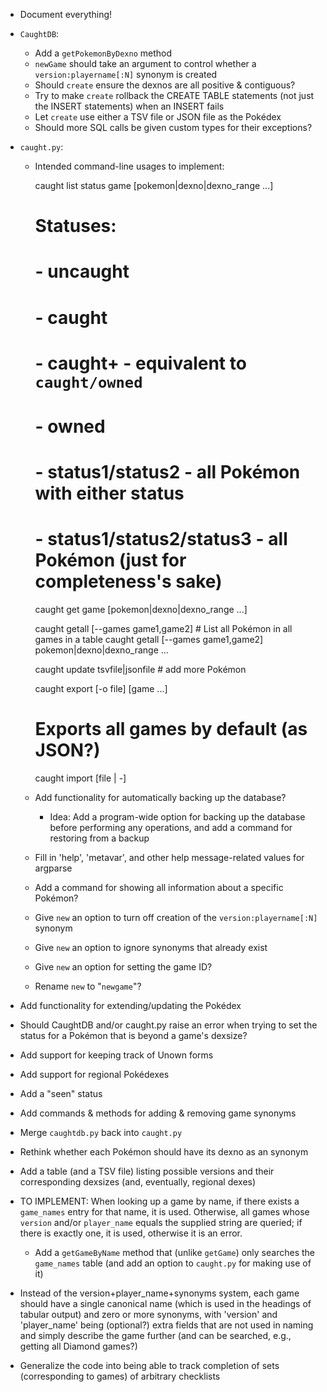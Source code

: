 - Document everything!
- `CaughtDB`:
    - Add a `getPokemonByDexno` method
    - `newGame` should take an argument to control whether a
      `version:playername[:N]` synonym is created
    - Should `create` ensure the dexnos are all positive & contiguous?
    - Try to make `create` rollback the CREATE TABLE statements (not just the
      INSERT statements) when an INSERT fails
    - Let `create` use either a TSV file or JSON file as the Pokédex
    - Should more SQL calls be given custom types for their exceptions?

- `caught.py`:
    - Intended command-line usages to implement:

        caught list status game [pokemon|dexno|dexno_range ...]
        # Statuses:
        # - uncaught
        # - caught
        # - caught+ - equivalent to `caught/owned`
        # - owned
        # - status1/status2 - all Pokémon with either status
        # - status1/status2/status3 - all Pokémon (just for completeness's sake)

        caught get game [pokemon|dexno|dexno_range ...]

        caught getall [--games game1,game2]  # List all Pokémon in all games in a table
        caught getall [--games game1,game2] pokemon|dexno|dexno_range ...

        caught update tsvfile|jsonfile  # add more Pokémon

        caught export [-o file] [game ...]
        # Exports all games by default (as JSON?)

        caught import [file | -]

    - Add functionality for automatically backing up the database?
        - Idea: Add a program-wide option for backing up the database before
          performing any operations, and add a command for restoring from a
          backup
    - Fill in 'help', 'metavar', and other help message-related values for
      argparse
    - Add a command for showing all information about a specific Pokémon?
    - Give `new` an option to turn off creation of the `version:playername[:N]`
      synonym
    - Give `new` an option to ignore synonyms that already exist
    - Give `new` an option for setting the game ID?
    - Rename `new` to "`newgame`"?

- Add functionality for extending/updating the Pokédex
- Should CaughtDB and/or caught.py raise an error when trying to set the status
  for a Pokémon that is beyond a game's dexsize?
- Add support for keeping track of Unown forms
- Add support for regional Pokédexes
- Add a "seen" status
- Add commands & methods for adding & removing game synonyms
- Merge `caughtdb.py` back into `caught.py`
- Rethink whether each Pokémon should have its dexno as an synonym
- Add a table (and a TSV file) listing possible versions and their
  corresponding dexsizes (and, eventually, regional dexes)
- TO IMPLEMENT: When looking up a game by name, if there exists a `game_names`
  entry for that name, it is used.  Otherwise, all games whose `version` and/or
  `player_name` equals the supplied string are queried; if there is exactly
  one, it is used, otherwise it is an error.
    - Add a `getGameByName` method that (unlike `getGame`) only searches the
      `game_names` table (and add an option to `caught.py` for making use of
      it)
- Instead of the version+player_name+synonyms system, each game should have a
  single canonical name (which is used in the headings of tabular output) and
  zero or more synonyms, with 'version' and 'player_name' being (optional?)
  extra fields that are not used in naming and simply describe the game further
  (and can be searched, e.g., getting all Diamond games?)
- Generalize the code into being able to track completion of sets
  (corresponding to games) of arbitrary checklists
